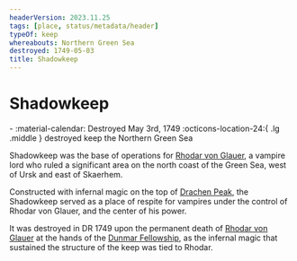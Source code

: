 ```yaml
---
headerVersion: 2023.11.25
tags: [place, status/metadata/header]
typeOf: keep
whereabouts: Northern Green Sea
destroyed: 1749-05-03
title: Shadowkeep
---
```

# Shadowkeep
<div class="grid cards ext-narrow-margin ext-one-column" markdown>
-  
   :material-calendar: Destroyed May 3rd, 1749  
    :octicons-location-24:{ .lg .middle } destroyed keep the Northern Green Sea  
</div>




Shadowkeep was the base of operations for [Rhodar von Glauer](<../../people/other-nonhumans/rhodar-von-glauer.md>), a vampire lord who ruled a significant area on the north coast of the Green Sea, west of Ursk and east of Skaerhem. 

Constructed with infernal magic on the top of [Drachen Peak](<./drachen-peak.md>), the Shadowkeep served as a place of respite for vampires under the control of Rhodar von Glauer, and the center of his power. 

It was destroyed in DR 1749 upon the permanent death of [Rhodar von Glauer](<../../people/other-nonhumans/rhodar-von-glauer.md>) at the hands of the [Dunmar Fellowship](<../../people/pcs/dunmar-fellowship/dunmar-fellowship.md>), as the infernal magic that sustained the structure of the keep was tied to Rhodar. 